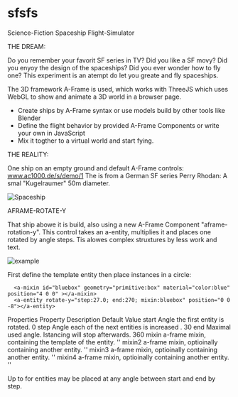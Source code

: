 # sfsfs
Science-Fiction Spaceship Flight-Simulator

THE DREAM:

Do you remember your favorit SF series in TV? Did you like a SF movy? Did you enyoy the design of the spaceships? Did you ever wonder how to fly one? This experiment is an atempt do let you greate and fly spaceships.

The 3D framework A-Frame is used, which works with ThreeJS which uses WebGL to show and animate a 3D world in a browser page.

* Create ships by A-Frame syntax or use models build by other tools like Blender
* Define the flight behavior by provided A-Frame Components or write your own in JavaScript
* Mix it togther to a virtual world and start fying.

THE REALITY:

One ship on an empty ground and default A-Frame controls: www.ac1000.de/s/demo/1
The is from a German SF series Perry Rhodan: A smal "Kugelraumer" 50m diameter.

![Spaceship](https://storage.gra3.cloud.ovh.net/v1/AUTH_91eb37814936490c95da7b85993cc2ff/enosmtown/media_attachments/files/000/000/512/original/cd4be8f6233a27df.png)


AFRAME-ROTATE-Y

That ship abowe it is build, also using a new A-Frame Component "aframe-rotation-y". This control takes an a-entity, multiplies it and places one rotated by angle steps. Tis alowes complex struxtures by less work and text.

![example](http://ac1000.de//s/demo/2/example.png)

First define the template entity then place instances in a circle:

      <a-mixin id="bluebox" geometry="primitive:box" material="color:blue" position="4 0 0" ></a-mixin>
      <a-entity rotate-y="step:27.0; end:270; mixin:bluebox" position="0 0 -8"></a-entity>

Properties
Property 	Description 	Default Value
start 	Angle the first entity is rotated. 	0
step 	Angle each of the next entities is increased . 	30
end 	Maximal used angle. Istancing will stop afterwards. 	360
mixin 	a-frame mixin, containing the template of the entity. 	''
mixin2 	a-frame mixin, optioinally containing another entity. 	''
mixin3 	a-frame mixin, optioinally containing another entity. 	''
mixin4 	a-frame mixin, optioinally containing another entity. 	''

Up to for entities may be placed at any angle between start and end by step.
